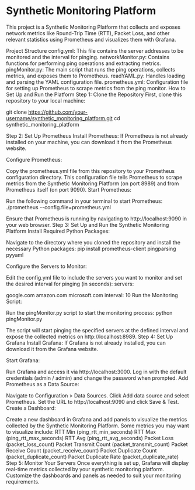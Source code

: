 # Synthetic Monitoring Platform
This project is a Synthetic Monitoring Platform that collects and exposes network metrics like Round-Trip Time (RTT), Packet Loss, and other relevant statistics using Prometheus and visualizes them with Grafana.

Project Structure
config.yml: This file contains the server addresses to be monitored and the interval for pinging.
networkMonitor.py: Contains functions for performing ping operations and extracting metrics.
pingMonitor.py: The main script that runs the ping operations, collects metrics, and exposes them to Prometheus.
readYAML.py: Handles loading and parsing the YAML configuration file.
prometheus.yml: Configuration file for setting up Prometheus to scrape metrics from the ping monitor.
How to Set Up and Run the Platform
Step 1: Clone the Repository
First, clone this repository to your local machine:

git clone https://github.com/your-username/synthetic_monitoring_platform.git cd synthetic_monitoring_platform

Step 2: Set Up Prometheus
Install Prometheus: If Prometheus is not already installed on your machine, you can download it from the Prometheus website.

Configure Prometheus:

Copy the prometheus.yml file from this repository to your Prometheus configuration directory.
This configuration file tells Prometheus to scrape metrics from the Synthetic Monitoring Platform (on port 8989) and from Prometheus itself (on port 9090).
Start Prometheus:

Run the following command in your terminal to start Prometheus:
./prometheus --config.file=prometheus.yml

Ensure that Prometheus is running by navigating to http://localhost:9090 in your web browser.
Step 3: Set Up and Run the Synthetic Monitoring Platform
Install Required Python Packages:

Navigate to the directory where you cloned the repository and install the necessary Python packages:
pip install prometheus-client pingparsing pyyaml

Configure the Servers to Monitor:

Edit the config.yml file to include the servers you want to monitor and set the desired interval for pinging (in seconds):
servers:

google.com
amazon.com
microsoft.com interval: 10
Run the Monitoring Script:

Run the pingMonitor.py script to start the monitoring process:
python pingMonitor.py

The script will start pinging the specified servers at the defined interval and expose the collected metrics on http://localhost:8989.
Step 4: Set Up Grafana
Install Grafana: If Grafana is not already installed, you can download it from the Grafana website.

Start Grafana:

Run Grafana and access it via http://localhost:3000.
Log in with the default credentials (admin / admin) and change the password when prompted.
Add Prometheus as a Data Source:

Navigate to Configuration > Data Sources.
Click Add data source and select Prometheus.
Set the URL to http://localhost:9090 and click Save & Test.
Create a Dashboard:

Create a new dashboard in Grafana and add panels to visualize the metrics collected by the Synthetic Monitoring Platform. Some metrics you may want to visualize include:
RTT Min (ping_rtt_min_seconds)
RTT Max (ping_rtt_max_seconds)
RTT Avg (ping_rtt_avg_seconds)
Packet Loss (packet_loss_count)
Packet Transmit Count (packet_transmit_count)
Packet Receive Count (packet_receive_count)
Packet Duplicate Count (packet_duplicate_count)
Packet Duplicate Rate (packet_duplicate_rate)
Step 5: Monitor Your Servers
Once everything is set up, Grafana will display real-time metrics collected by your synthetic monitoring platform. Customize the dashboards and panels as needed to suit your monitoring requirements.
